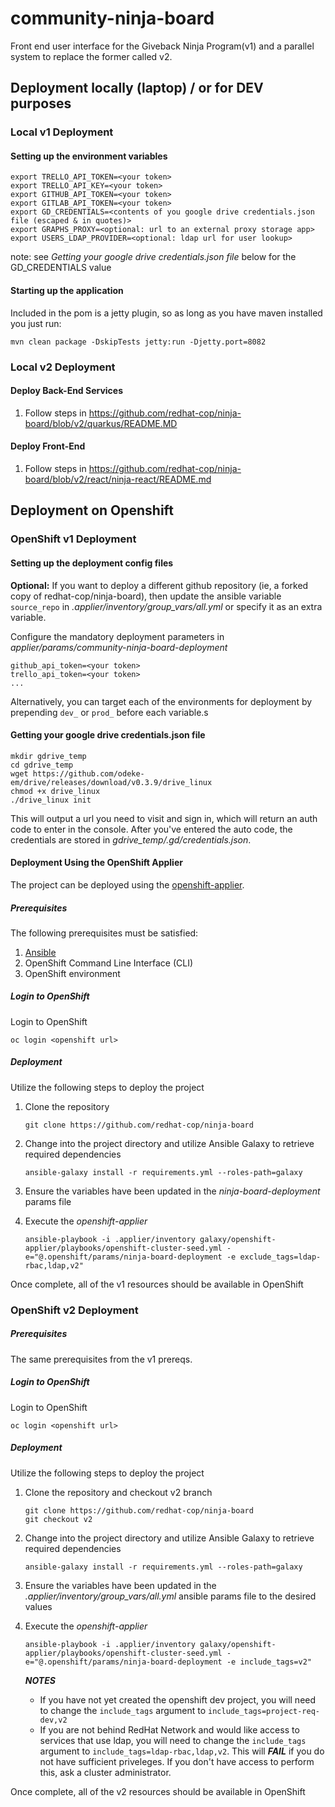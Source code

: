 # community-ninja-board

Front end user interface for the Giveback Ninja Program(v1) and a parallel system to replace the former called v2.

## Deployment locally (laptop) / or for DEV purposes

### Local v1 Deployment

#### Setting up the environment variables
```
export TRELLO_API_TOKEN=<your token>
export TRELLO_API_KEY=<your token>
export GITHUB_API_TOKEN=<your token>
export GITLAB_API_TOKEN=<your token>
export GD_CREDENTIALS=<contents of you google drive credentials.json file (escaped & in quotes)>
export GRAPHS_PROXY=<optional: url to an external proxy storage app>
export USERS_LDAP_PROVIDER=<optional: ldap url for user lookup>

```
note: see *Getting your google drive credentials.json file* below for the GD_CREDENTIALS value


#### Starting up the application

Included in the pom is a jetty plugin, so as long as you have maven installed you just run:

```
mvn clean package -DskipTests jetty:run -Djetty.port=8082
```
### Local v2 Deployment

#### Deploy Back-End Services

1. Follow steps in https://github.com/redhat-cop/ninja-board/blob/v2/quarkus/README.MD

#### Deploy Front-End

1. Follow steps in https://github.com/redhat-cop/ninja-board/blob/v2/react/ninja-react/README.md

## Deployment on Openshift

### OpenShift v1 Deployment

#### Setting up the deployment config files

**Optional:** If you want to deploy a different github repository (ie, a forked copy of redhat-cop/ninja-board), then update the ansible variable `source_repo` in *.applier/inventory/group_vars/all.yml* or specify it as an extra variable.

Configure the mandatory deployment parameters in *applier/params/community-ninja-board-deployment*
```
github_api_token=<your token>
trello_api_token=<your token>
...
```

Alternatively, you can target each of the environments for deployment by prepending `dev_` or `prod_` before each variable.s


#### Getting your google drive credentials.json file
```
mkdir gdrive_temp
cd gdrive_temp
wget https://github.com/odeke-em/drive/releases/download/v0.3.9/drive_linux
chmod +x drive_linux
./drive_linux init

```
This will output a url you need to visit and sign in, which will return an auth code to enter in the console.
After you've entered the auto code, the credentials are stored in *gdrive_temp/.gd/credentials.json*.


#### Deployment Using the OpenShift Applier

The project can be deployed using the [openshift-applier](https://github.com/redhat-cop/openshift-applier).

##### Prerequisites

The following prerequisites must be satisfied:

1. [Ansible](https://www.ansible.com/)
2. OpenShift Command Line Interface (CLI)
3. OpenShift environment

##### Login to OpenShift

Login to OpenShift

```
oc login <openshift url>
```

##### Deployment

Utilize the following steps to deploy the project

1. Clone the repository

    ```
    git clone https://github.com/redhat-cop/ninja-board
    ```

2. Change into the project directory and utilize Ansible Galaxy to retrieve required dependencies

    ```
    ansible-galaxy install -r requirements.yml --roles-path=galaxy
    ```

3. Ensure the variables have been updated in the _ninja-board-deployment_ params file

4. Execute the _openshift-applier_

    ```
    ansible-playbook -i .applier/inventory galaxy/openshift-applier/playbooks/openshift-cluster-seed.yml -e="@.openshift/params/ninja-board-deployment -e exclude_tags=ldap-rbac,ldap,v2"
    ```

Once complete, all of the v1 resources should be available in OpenShift

### OpenShift v2 Deployment

##### Prerequisites

The same prerequisites from the v1 prereqs.

##### Login to OpenShift

Login to OpenShift

```
oc login <openshift url>
```

##### Deployment

Utilize the following steps to deploy the project

1. Clone the repository and checkout v2 branch

    ```
    git clone https://github.com/redhat-cop/ninja-board
    git checkout v2
    ```

2. Change into the project directory and utilize Ansible Galaxy to retrieve required dependencies

    ```
    ansible-galaxy install -r requirements.yml --roles-path=galaxy
    ```

3. Ensure the variables have been updated in the _.applier/inventory/group_vars/all.yml_ ansible params file to the desired values

4. Execute the _openshift-applier_

    ```
    ansible-playbook -i .applier/inventory galaxy/openshift-applier/playbooks/openshift-cluster-seed.yml -e="@.openshift/params/ninja-board-deployment -e include_tags=v2"
    ```

    ***NOTES***
    * If you have not yet created the openshift dev project, you will need to change the `include_tags` argument to `include_tags=project-req-dev,v2`
    * If you are not behind RedHat Network and would like access to services that use ldap, you will need to change the `include_tags` argument to `include_tags=ldap-rbac,ldap,v2`. This will ***FAIL*** if you do not have sufficient priveleges. If you don't have access to perform this, ask a cluster administrator.

Once complete, all of the v2 resources should be available in OpenShift
